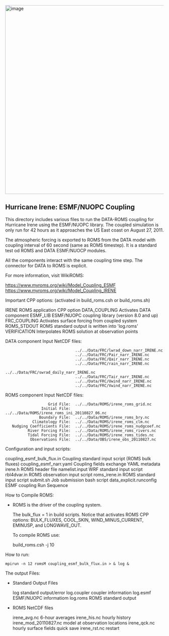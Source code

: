<img width="600" alt="image" src="https://github.com/myroms/roms_test/assets/23062912/ad6a7ef1-1fed-4b2e-96b9-9c53615b9333">

## Hurricane Irene: ESMF/NUOPC Coupling

This directory includes various files to run the DATA-ROMS
coupling for Hurricane Irene using the ESMF/NUOPC library. The
coupled simulation is only run for 42 hours as it approaches the
US East coast on August 27, 2011.

The atmospheric forcing is exported to ROMS from the DATA model
with coupling interval of 60 second (same as ROMS timestep). It
is a standard test od ROMS and DATA ESMF/NUOCP modules.

All the components interact with the same coupling time step.
The connector for DATA to ROMS is explicit.

For more information, visit WikiROMS:

https://www.myroms.org/wiki/Model_Coupling_ESMF
https://www.myroms.org/wiki/Model_Coupling_IRENE


Important CPP options: (activated in build_roms.csh or build_roms.sh)

   IRENE                   ROMS application CPP option
   DATA_COUPLING           Activates DATA component
   ESMF_LIB                ESMF/NUOPC coupling library (version 8.0 and up)
   FRC_COUPLING            Activates surface forcing from coupled system
   ROMS_STDOUT             ROMS standard output is written into 'log.roms'
   VERIFICATION            Interpolates ROMS solution at observation points

DATA component Input NetCDF files:

                                   ../../Data/FRC/lwrad_down_narr_IRENE.nc
                                   ../../Data/FRC/Pair_narr_IRENE.nc
                                   ../../Data/FRC/Qair_narr_IRENE.nc
                                   ../../Data/FRC/rain_narr_IRENE.nc
                                   ../../Data/FRC/swrad_daily_narr_IRENE.nc
                                   ../../Data/FRC/Tair_narr_IRENE.nc
                                   ../../Data/FRC/Uwind_narr_IRENE.nc
                                   ../../Data/FRC/Vwind_narr_IRENE.nc

ROMS component Input NetCDF files:

                       Grid File:  ../../Data/ROMS/irene_roms_grid.nc
                    Initial File:  ../../Data/ROMS/irene_roms_ini_20110827_06.nc
                   Boundary File:  ../../Data/ROMS/irene_roms_bry.nc
                Climatology File:  ../../Data/ROMS/irene_roms_clm.nc
       Nudging Coefficients File:  ../../Data/ROMS/irene_roms_nudgcoef.nc
              River Forcing File:  ../../Data/ROMS/irene_roms_rivers.nc
              Tidal Forcing File:  ../../Data/ROMS/irene_roms_tides.nc
               Observations File:  ../../Data/OBS/irene_obs_20110827.nc

Configuration and input scripts:

  coupling_esmf_bulk_flux.in    Coupling standard input script (ROMS bulk fluxes)
  coupling_esmf_narr.yaml       Coupling fields exchange YAML metadata
  irene.h                       ROMS header file
  namelist.input                WRF standard input script
  rbl4dvar.in                   ROMS observation input script
  roms_irene.in                 ROMS standard input script
  submit.sh                     Job submission bash script
  data_explicit.runconfig       ESMF coupling Run Sequence
      
How to Compile ROMS:

  * ROMS is the driver of the coupling system.

    The bulk_flux = 1 in build scripts. Notice that activates ROMS CPP options:
    BULK_FLUXES, COOL_SKIN, WIND_MINUS_CURRENT, EMINUSP, and LONGWAVE_OUT.

    To compile ROMS use:

    build_roms.csh -j 10

How to run:

    mpirun -n 12 romsM coupling_esmf_bulk_flux.in > & log &

The output Files:

  * Standard Output Files

    log                                           standard output/error
    log.coupler                                   coupler information
    log.esmf                                      ESMF/NUOPC informatiom
    log.roms                                      ROMS standard output

  * ROMS NetCDF files

    irene_avg.nc                                  6-hour averages
    irene_his.nc                                  hourly history
    irene_mod_20110827.nc                         model at observation locations
    irene_qck.nc                                  hourly surface fields quick save
    irene_rst.nc                                  restart
